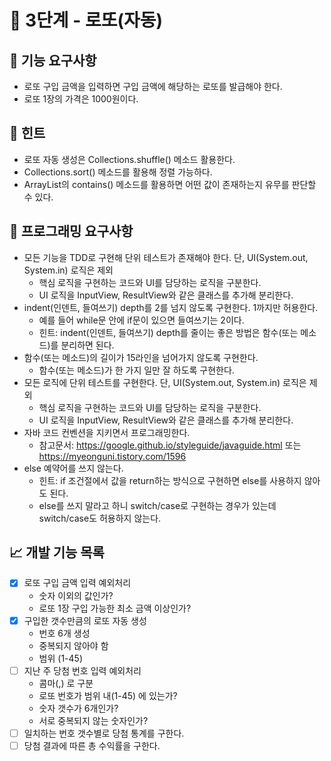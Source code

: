 # 🚀 3단계 - 로또(자동)

## 📄 기능 요구사항
* 로또 구입 금액을 입력하면 구입 금액에 해당하는 로또를 발급해야 한다.
* 로또 1장의 가격은 1000원이다.

## 📌 힌트
* 로또 자동 생성은 Collections.shuffle() 메소드 활용한다.
* Collections.sort() 메소드를 활용해 정렬 가능하다.
* ArrayList의 contains() 메소드를 활용하면 어떤 값이 존재하는지 유무를 판단할 수 있다.

## 📄 프로그래밍 요구사항
* 모든 기능을 TDD로 구현해 단위 테스트가 존재해야 한다. 단, UI(System.out, System.in) 로직은 제외
    + 핵심 로직을 구현하는 코드와 UI를 담당하는 로직을 구분한다.
    + UI 로직을 InputView, ResultView와 같은 클래스를 추가해 분리한다.
* indent(인덴트, 들여쓰기) depth를 2를 넘지 않도록 구현한다. 1까지만 허용한다.
    + 예를 들어 while문 안에 if문이 있으면 들여쓰기는 2이다.
    + 힌트: indent(인덴트, 들여쓰기) depth를 줄이는 좋은 방법은 함수(또는 메소드)를 분리하면 된다.
* 함수(또는 메소드)의 길이가 15라인을 넘어가지 않도록 구현한다.
    + 함수(또는 메소드)가 한 가지 일만 잘 하도록 구현한다.
* 모든 로직에 단위 테스트를 구현한다. 단, UI(System.out, System.in) 로직은 제외
    + 핵심 로직을 구현하는 코드와 UI를 담당하는 로직을 구분한다.
    + UI 로직을 InputView, ResultView와 같은 클래스를 추가해 분리한다.
* 자바 코드 컨벤션을 지키면서 프로그래밍한다.
    + 참고문서: https://google.github.io/styleguide/javaguide.html 또는 https://myeonguni.tistory.com/1596
* else 예약어를 쓰지 않는다.
    + 힌트: if 조건절에서 값을 return하는 방식으로 구현하면 else를 사용하지 않아도 된다.
    + else를 쓰지 말라고 하니 switch/case로 구현하는 경우가 있는데 switch/case도 허용하지 않는다.

## 📈 개발 기능 목록
- [x] 로또 구입 금액 입력 예외처리
    + 숫자 이외의 값인가?
    + 로또 1장 구입 가능한 최소 금액 이상인가?
- [x] 구입한 갯수만큼의 로또 자동 생성
    + 번호 6개 생성
    + 중복되지 않아야 함
    + 범위 (1-45)
- [ ] 지난 주 당첨 번호 입력 예외처리
    + 콤마(,) 로 구분
    + 로또 번호가 범위 내(1-45) 에 있는가?
    + 숫자 갯수가 6개인가?
    + 서로 중복되지 않는 숫자인가?
- [ ] 일치하는 번호 갯수별로 당첨 통계를 구한다.
- [ ] 당첨 결과에 따른 총 수익률을 구한다.
